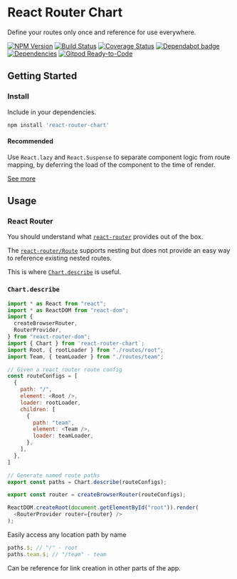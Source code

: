 # React Router Chart

Define your routes only once and reference for use everywhere.

[![NPM Version](https://img.shields.io/npm/v/react-router-chart.svg)](https://www.npmjs.com/package/react-router-chart)
[![Build Status](https://github.com/iamogbz/react-router-chart/workflows/Build/badge.svg)](https://github.com/iamogbz/react-router-chart/actions?query=workflow%3ABuild)
[![Coverage Status](https://coveralls.io/repos/github/iamogbz/react-router-chart/badge.svg?branch=main&cache=0)](https://coveralls.io/github/iamogbz/react-router-chart?branch=main)
[![Dependabot badge](https://badgen.net/github/dependabot/iamogbz/react-router-chart/?icon=dependabot)](https://app.dependabot.com)
[![Dependencies](https://img.shields.io/librariesio/github/iamogbz/react-router-chart)](https://libraries.io/github/iamogbz/react-router-chart)
[![Gitpod Ready-to-Code](https://img.shields.io/badge/Gitpod-Ready--to--Code-blue?logo=gitpod)](https://gitpod.io/#https://github.com/iamogbz/react-router-chart)

## Getting Started

### Install

Include in your dependencies.

```sh
npm install 'react-router-chart'
```

#### Recommended

Use `React.lazy` and `React.Suspense` to separate component logic from route mapping, by deferring the load of the component to the time of render.

[See more](https://reactjs.org/docs/code-splitting.html#reactlazy)

## Usage

### React Router

You should understand what [`react-router`](https://reactrouter.com/en/main/routers/picking-a-router) provides out of the box.

The [`react-router/Route`](https://reactrouter.com/en/main/route/route) supports nesting
but does not provide an easy way to reference existing nested routes.

This is where [`Chart.describe`](#chartdescribe) is useful.

### `Chart.describe`

```js
import * as React from "react";
import * as ReactDOM from "react-dom";
import {
  createBrowserRouter,
  RouterProvider,
} from "react-router-dom";
import { Chart } from 'react-router-chart`;
import Root, { rootLoader } from "./routes/root";
import Team, { teamLoader } from "./routes/team";

// Given a react router route config
const routeConfigs = [
  {
    path: "/",
    element: <Root />,
    loader: rootLoader,
    children: [
      {
        path: "team",
        element: <Team />,
        loader: teamLoader,
      },
    ],
  },
]

// Generate named route paths
export const paths = Chart.describe(routeConfigs);

export const router = createBrowserRouter(routeConfigs);

ReactDOM.createRoot(document.getElementById("root")).render(
  <RouterProvider router={router} />
);
```

Easily access any location path by name

```js
paths.$; // "/" - root
paths.team.$; // "/team" - team
```

Can be reference for link creation in other parts of the app.
